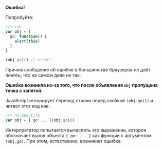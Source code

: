 **Ошибка**! 

Попробуйте:

```js
//+ run
var obj = {
  go: function() {
    alert(this)
  }
}

(obj.go)() // error!
```

Причем сообщение об ошибке в большинстве браузеров не даёт понять, что на самом деле не так.

**Ошибка возникла из-за того, что после объявления `obj` пропущена точка с запятой.**

JavaScript игнорирует перевод строки перед скобкой `(obj.go)()`  и читает этот код как:

```js
//+ no-beautify
var obj = { go:... }(obj.go)()
```

Интерпретатор попытается вычислить это выражение, которое обозначает вызов объекта `{ go: ... }` как функции с аргументом `(obj.go)`. При этом, естественно, возникнет ошибка.
